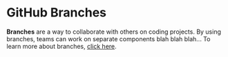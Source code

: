 # GitHub Branches
**Branches** are a way to collaborate with others on coding projects. By using branches, teams can work on separate components blah blah blah...
To learn more about branches, [click here](https://docs.github.com/en/pull-requests/collaborating-with-pull-requests/proposing-changes-to-your-work-with-pull-requests/about-branches).

